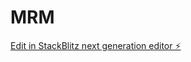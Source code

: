 # MRM

[Edit in StackBlitz next generation editor ⚡️](https://stackblitz.com/~/github.com/Shtfmarketing/MRM)